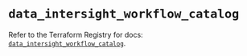 # `data_intersight_workflow_catalog`

Refer to the Terraform Registry for docs: [`data_intersight_workflow_catalog`](https://registry.terraform.io/providers/ciscodevnet/intersight/1.0.71/docs/data-sources/workflow_catalog).
